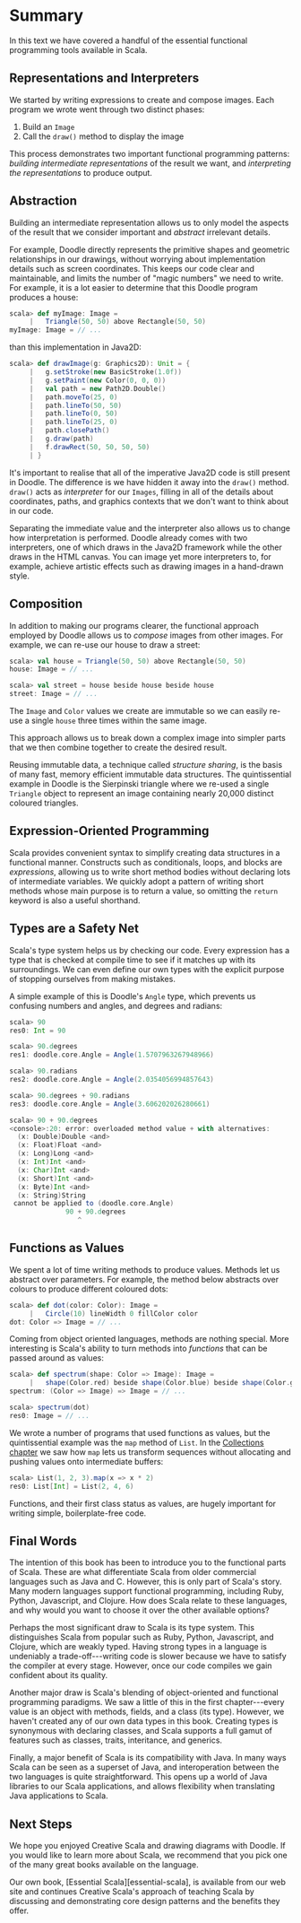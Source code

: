 # Summary

In this text we have covered a handful of the essential
functional programming tools available in Scala.

## Representations and Interpreters

We started by writing expressions to create and compose images.
Each program we wrote went through two distinct phases:

 1. Build an `Image`
 2. Call the `draw()` method to display the image

This process demonstrates two important functional programming patterns:
*building intermediate representations* of the result we want,
and *interpreting the representations* to produce output.

## Abstraction

Building an intermediate representation allows
us to only model the aspects of the result that we consider important
and *abstract* irrelevant details.

For example, Doodle directly represents the primitive shapes
and geometric relationships in our drawings,
without worrying about implementation details such as screen coordinates.
This keeps our code clear and maintainable,
and limits the number of "magic numbers" we need to write.
For example, it is a lot easier to determine
that this Doodle program produces a house:

~~~ scala
scala> def myImage: Image =
     |   Triangle(50, 50) above Rectangle(50, 50)
myImage: Image = // ...
~~~

than this implementation in Java2D:

~~~ scala
scala> def drawImage(g: Graphics2D): Unit = {
     |   g.setStroke(new BasicStroke(1.0f))
     |   g.setPaint(new Color(0, 0, 0))
     |   val path = new Path2D.Double()
     |   path.moveTo(25, 0)
     |   path.lineTo(50, 50)
     |   path.lineTo(0, 50)
     |   path.lineTo(25, 0)
     |   path.closePath()
     |   g.draw(path)
     |   f.drawRect(50, 50, 50, 50)
     | }
~~~

It's important to realise that all of the imperative Java2D
code is still present in Doodle.
The difference is we have hidden it away into the `draw()` method.
`draw()` acts as *interpreter* for our `Images`,
filling in all of the details about coordinates, paths,
and graphics contexts that we don't want to think about in our code.

Separating the immediate value and the interpreter
also allows us to change how interpretation is performed.
Doodle already comes with two interpreters,
one of which draws in the Java2D framework
while the other draws in the HTML canvas.
You can image yet more interpreters to, for example,
achieve artistic effects such as drawing images in a hand-drawn style.

## Composition

In addition to making our programs clearer,
the functional approach employed by Doodle
allows us to *compose* images from other images.
For example, we can re-use our house to draw a street:

~~~ scala
scala> val house = Triangle(50, 50) above Rectangle(50, 50)
house: Image = // ...

scala> val street = house beside house beside house
street: Image = // ...
~~~

The `Image` and `Color` values we create are immutable
so we can easily re-use a single `house` three times within the same image.

This approach allows us to break down a complex image into simpler parts
that we then combine together to create the desired result.

Reusing immutable data, a technique called *structure sharing*,
is the basis of many fast, memory efficient immutable data structures.
The quintissential example in Doodle is the Sierpinski triangle
where we re-used a single `Triangle` object to represent an image
containing nearly 20,000 distinct coloured triangles.

## Expression-Oriented Programming

Scala provides convenient syntax to simplify
creating data structures in a functional manner.
Constructs such as conditionals, loops, and blocks are *expressions*,
allowing us to write short method bodies without
declaring lots of intermediate variables.
We quickly adopt a pattern of writing short methods
whose main purpose is to return a value,
so omitting the `return` keyword is also a useful shorthand.

## Types are a Safety Net

Scala's type system helps us by checking our code.
Every expression has a type that is checked at compile time
to see if it matches up with its surroundings.
We can even define our own types with the explicit purpose
of stopping ourselves from making mistakes.

A simple example of this is Doodle's `Angle` type,
which prevents us confusing numbers and angles,
and degrees and radians:

~~~ scala
scala> 90
res0: Int = 90

scala> 90.degrees
res1: doodle.core.Angle = Angle(1.5707963267948966)

scala> 90.radians
res2: doodle.core.Angle = Angle(2.0354056994857643)

scala> 90.degrees + 90.radians
res3: doodle.core.Angle = Angle(3.606202026280661)

scala> 90 + 90.degrees
<console>:20: error: overloaded method value + with alternatives:
  (x: Double)Double <and>
  (x: Float)Float <and>
  (x: Long)Long <and>
  (x: Int)Int <and>
  (x: Char)Int <and>
  (x: Short)Int <and>
  (x: Byte)Int <and>
  (x: String)String
 cannot be applied to (doodle.core.Angle)
              90 + 90.degrees
                 ^
~~~

## Functions as Values

We spent a lot of time writing methods to produce values.
Methods let us abstract over parameters.
For example, the method below abstracts over colours
to produce different coloured dots:

~~~ scala
scala> def dot(color: Color): Image =
     |   Circle(10) lineWidth 0 fillColor color
dot: Color => Image = // ...
~~~

Coming from object oriented languages,
methods are nothing special.
More interesting is Scala's ability to turn methods into *functions*
that can be passed around as values:

~~~ scala
scala> def spectrum(shape: Color => Image): Image =
     |   shape(Color.red) beside shape(Color.blue) beside shape(Color.green)
spectrum: (Color => Image) => Image = // ...

scala> spectrum(dot)
res0: Image = // ...
~~~

We wrote a number of programs that used functions as values,
but the quintissential example was the `map` method of `List`.
In the [Collections chapter](#collections) we saw
how `map` lets us transform sequences without allocating
and pushing values onto intermediate buffers:

~~~ scala
scala> List(1, 2, 3).map(x => x * 2)
res0: List[Int] = List(2, 4, 6)
~~~

Functions, and their first class status as values,
are hugely important for writing simple, boilerplate-free code.

## Final Words

The intention of this book has been to introduce you
to the functional parts of Scala.
These are what differentiate Scala from
older commercial languages such as Java and C.
However, this is only part of Scala's story.
Many modern languages support functional programming,
including Ruby, Python, Javascript, and Clojure.
How does Scala relate to these languages,
and why would you want to choose it over
the other available options?

Perhaps the most significant draw to Scala is its type system.
This distinguishes Scala from popular
such as Ruby, Python, Javascript, and Clojure, which are weakly typed.
Having strong types in a language is undeniably a trade-off---writing
code is slower because we have to satisfy the compiler at every stage.
However, once our code compiles we gain
confident about its quality.

Another major draw is Scala's blending of
object-oriented and functional programming paradigms.
We saw a little of this in the first chapter---every value is an object
with methods, fields, and a class (its type).
However, we haven't created any of our own data types in this book.
Creating types is synonymous with declaring classes,
and Scala supports a full gamut of features
such as classes, traits, interitance, and generics.

Finally, a major benefit of Scala is its compatibility with Java.
In many ways Scala can be seen as a superset of Java,
and interoperation between the two languages is quite straightforward.
This opens up a world of Java libraries to our Scala applications,
and allows flexibility when translating Java applications to Scala.

## Next Steps

We hope you enjoyed Creative Scala and drawing diagrams with Doodle.
If you would like to learn more about Scala,
we recommend that you pick one of the many great books available on the language.

Our own book, [Essential Scala][essential-scala], is available from our web site
and continues Creative Scala's approach of teaching Scala by
discussing and demonstrating core design patterns and the benefits they offer.

